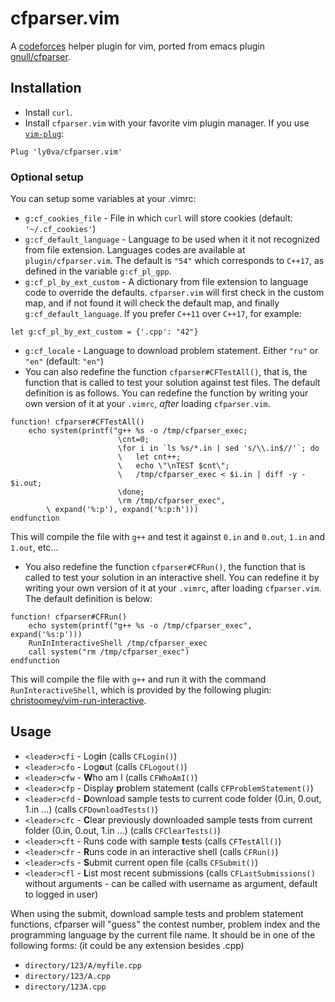 # cfparser.vim
A [codeforces](http://codeforces.com) helper plugin for vim, ported from emacs plugin [gnull/cfparser](https://github.com/gnull/cfparser).

## Installation
- Install `curl`.
- Install `cfparser.vim` with your favorite vim plugin manager. If you use [`vim-plug`](https://github.com/junegunn/vim-plug):

```
Plug 'ly0va/cfparser.vim'
```

### Optional setup
You can setup some variables at your .vimrc:
- `g:cf_cookies_file` - File in which `curl` will store cookies (default: `'~/.cf_cookies'`)
- `g:cf_default_language` - Language to be used when it it not recognized from file extension. Languages codes are available at `plugin/cfparser.vim`. The default is `"54"` which corresponds to `C++17`, as defined in the variable `g:cf_pl_gpp`.
- `g:cf_pl_by_ext_custom` - A dictionary from file extension to language code to override the defaults. `cfparser.vim` will first check in the custom map, and if not found it will check the default map, and finally `g:cf_default_language`. If you prefer `C++11` over `C++17`, for example:

```vim
let g:cf_pl_by_ext_custom = {'.cpp': "42"}
```

- `g:cf_locale` - Language to download problem statement. Either `"ru"` or `"en"` (default: `"en"`)
- You can also redefine the function `cfparser#CFTestAll()`, that is, the function that is called to test your solution against test files. The default definition is as follows. You can redefine the function by writing your own version of it at your `.vimrc`, *after* loading `cfparser.vim`.

```vim
function! cfparser#CFTestAll()
    echo system(printf("g++ %s -o /tmp/cfparser_exec;
                        \cnt=0;
                        \for i in `ls %s/*.in | sed 's/\\.in$//'`; do
                        \   let cnt++;
                        \   echo \"\nTEST $cnt\";
                        \   /tmp/cfparser_exec < $i.in | diff -y - $i.out;
                        \done;
                        \rm /tmp/cfparser_exec",
        \ expand('%:p'), expand('%:p:h')))
endfunction
```

This will compile the file with `g++` and test it against `0.in` and `0.out`, `1.in` and `1.out`, etc...

- You also redefine the function `cfparser#CFRun()`, the function that is called to test your solution in an interactive shell. You can redefine it by writing your own version of it at your `.vimrc`, after loading `cfparser.vim`. The default definition is below:

```vim
function! cfparser#CFRun()
    echo system(printf("g++ %s -o /tmp/cfparser_exec", expand('%s:p')))
    RunInInteractiveShell /tmp/cfparser_exec
    call system("rm /tmp/cfparser_exec")
endfunction
```

This will compile the file with `g++` and run it with the command `RunInteractiveShell`, which is provided by the following plugin: [christoomey/vim-run-interactive](https://github.com/christoomey/vim-run-interactive).

## Usage
- `<leader>cfi` - Log**i**n (calls `CFLogin()`)
- `<leader>cfo` - Log**o**ut (calls `CFLogout()`)
- `<leader>cfw` - **W**ho am I (calls `CFWhoAmI()`)
- `<leader>cfp` - Display **p**roblem statement (calls `CFProblemStatement()`)
- `<leader>cfd` - **D**ownload sample tests to current code folder (0.in, 0.out, 1.in ...) (calls `CFDownloadTests()`)
- `<leader>cfc` - **C**lear previously downloaded sample tests from current folder (0.in, 0.out, 1.in ...) (calls `CFClearTests()`)
- `<leader>cft` - Runs code with sample **t**ests (calls `CFTestAll()`)
- `<leader>cfr` - **R**uns code in an interactive shell (calls `CFRun()`)
- `<leader>cfs` - **S**ubmit current open file (calls `CFSubmit()`)
- `<leader>cfl` - **L**ist most recent submissions (calls `CFLastSubmissions()` without arguments - can be called with username as argument, default to logged in user)

When using the submit, download sample tests and problem statement functions, cfparser will "guess" the contest number, problem index and the programming language by the current file name. It should be in one of the following forms: (it could be any extension besides .cpp)
- `directory/123/A/myfile.cpp`
- `directory/123/A.cpp`
- `directory/123A.cpp`

